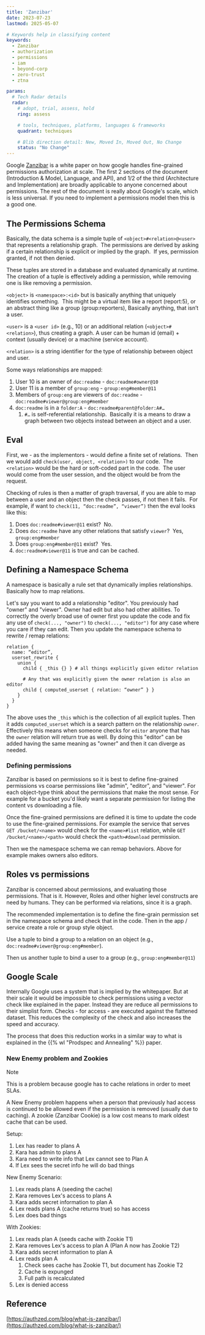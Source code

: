 ```yaml
---
title: 'Zanzibar'
date: 2023-07-23
lastmod: 2025-05-07

# Keywords help in classifying content
keywords:
  - Zanzibar
  - authorization
  - permissions
  - iam
  - beyond-corp
  - zero-trust
  - ztna

params:
  # Tech Radar details
  radar:
    # adopt, trial, assess, hold
    ring: assess

    # tools, techniques, platforms, languages & frameworks
    quadrant: techniques

    # Blib direction detail: New, Moved In, Moved Out, No Change
    status: "No Change"
---
```


Google [Zanzibar](https://research.google/pubs/zanzibar-googles-consistent-global-authorization-system/) is a white paper on how google handles fine-grained permissions authorization at scale.  The first 2 sections of the document (Introduction & Model, Language, and API), and 1/2 of the third (Architecture and Implementation) are broadly applicable to anyone concerned about permissions.  The rest of the document is really about Google's scale, which is less universal.  If you need to implement a permissions model then this is a good one.

<!--more-->

## The Permissions Schema

Basically, the data schema is a simple tuple of `<object>#<relation>@<user>` that represents a relationship graph.  The permissions are derived by asking if a certain relationship is explicit or implied by the graph.  If yes, permission granted, if not then denied.

These tuples are stored in a database and evaluated dynamically at runtime.  The creation of a tuple is effectively adding a permission, while removing one is like removing a permission.

`<object>` is `<namespace>:<id>` but is basically anything that uniquely identifies something.  This might be a virtual item like a report (report:5), or an abstract thing like a group (group:reporters), Basically anything, that isn’t a user.

`<user>` is a `<user id>` (e.g., 10) or an additional relation (`<object>#<relation>`), thus creating a graph.  A user can be human id (email) + context (usually device) or a machine (service account).

`<relation>` is a string identifier for the type of relationship between object and user.

Some ways relationships are mapped:

1. User 10 is an owner of `doc:readme` - `doc:readme#owner@10`
2. User 11 is a member of `group:eng` - `group:eng#member@11`
3. Members of `group:eng` are viewers of `doc:readme` - `doc:readme#viewer@group:eng#member`
4. `doc:readme` is in a `folder:A` - `doc:readme#parent@folder:A#…`
    1. `#…` is self-referential relationship.  Basically it is a means to draw a graph between two objects instead between an object and a user.

## Eval

First, we - as the implementors - would define a finite set of relations.  Then we would add `check(user, object, <relation>)` to our code.  The `<relation>` would be the hard or soft-coded part in the code.  The user would come from the user session, and the object would be from the request.

Checking of rules is then a matter of graph traversal, if you are able to map between a user and an object then the check passes, if not then it fails.  For example, if want to `check(11, “doc:readme”, “viewer”)` then the eval looks like this:

1. Does `doc:readme#viewer@11` exist?  No.
2. Does `doc:readme` have any other relations that satisfy `viewer`?  Yes, `group:eng#member`
3. Does `group:eng#member@11` exist?  Yes.
4. `doc:readme#viewer@11` is true and can be cached.

## Defining a Namespace Schema

A namespace is basically a rule set that dynamically implies relationships.  Basically how to map relations.

Let's say you want to add a relationship "editor".  You previously had "owner" and "viewer".  Owner had edit but also had other abilities.  To correctly the overly broad use of owner first you update the code and fix any use of `check(..., "owner")` to `check(..., "editor")` for any case where you care if they can edit.  Then you update the namespace schema to rewrite / remap relations:

```plain
relation {
  name: “editor”,
  userset_rewrite {
    union {
      child { _this {} } # all things explicitly given editor relation

      # Any that was explicitly given the owner relation is also an editor
      child { computed_userset { relation: “owner” } }
    }
  }
}
```

The above uses the `_this` which is the collection of all explicit tuples.  Then it adds `computed_userset` which is a search pattern on the relationship `owner`.  Effectively this means when someone checks for `editor` anyone that has the `owner` relation will return true as well.  By doing this "editor" can be added having the same meaning as "owner" and then it can diverge as needed.

### Defining permissions

Zanzibar is based on permissions so it is best to define fine-grained permissions vs coarse permissions like "admin", "editor", and "viewer".  For each object-type think about the permissions that make the most sense.  For example for a bucket you'd likely want a separate permission for listing the content vs downloading a file.

Once the fine-grained permissions are defined it is time to update the code to use the fine-grained permissions.  For example the service that serves `GET /bucket/<name>` would check for the `<name>#list` relation, while `GET /bucket/<name>/<path>` would check the `<path>#download` permission.

Then we the namespace schema we can remap behaviors.  Above for example makes owners also editors.

## Roles vs permissions

Zanzibar is concerned about permissions, and evaluating those permissions.  That is it.  However, Roles and other higher level constructs are need by humans.  They can be performed via relations, since it is a graph.

The recommended implementation is to define the fine-grain permission set in the namespace schema and check that in the code.  Then in the app / service create a role or group style object.

Use a tuple to bind a group to a relation on an object (e.g., `doc:readme#viewer@group:eng#member`).

Then us another tuple to bind a user to a group (e.g., `group:eng#member@11`)

## Google Scale

Internally Google uses a system that is implied by the whitepaper.  But at their scale it would be impossible to check permissions using a vector check like explained in the paper.  Instead they are reduce all permissions to their simplist form.  Checks - for access - are executed against the flattened dataset.  This reduces the complexity of the check and also increases the speed and accuracy.

The process that does this reduction works in a similar way to what is explained in the {{% wl "Prodspec and Annealing" %}} paper.

### New Enemy problem and Zookies

> [!NOTE]
> This is a problem because google has to cache relations in order to meet SLAs.

A New Enemy problem happens when a person that previously had access is continued to be allowed even if the permission is removed (usually due to caching).  A zookie (Zanzibar Cookie) is a low cost means to mark oldest cache that can be used.

Setup:

1. Lex has reader to plans A
2. Kara has admin to plans A
3. Kara need to write info that Lex cannot see to Plan A
4. If Lex sees the secret info he will do bad things

New Enemy Scenario:

1. Lex reads plans A (seeding the cache)
2. Kara removes Lex's access to plans A
3. Kara adds secret information to plan A
4. Lex reads plans A (cache returns true) so has access
5. Lex does bad things

With Zookies:

1. Lex reads plan A (seeds cache with Zookie T1)
2. Kara removes Lex's access to plan A (Plan A now has Zookie T2)
3. Kara adds secret information to plan A
4. Lex reads plan A
    1. Check sees cache has Zookie T1, but document has Zookie T2
    2. Cache is expunged
    3. Full path is recalculated
5. Lex is denied access

## Reference

[https://authzed.com/blog/what-is-zanzibar/](https://authzed.com/blog/what-is-zanzibar/)
